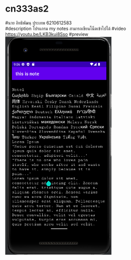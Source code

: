 # cn333as2
#นาย อิทธิพัฒนฺ ปุระเทพ 6210612583<br />
#description
โปรแกรม my notes สามารถเขียนโน็ตเข้าไปได้
#video
https://youtu.be/LKB3kui8Sso
#preview
![preview](pic/preview1.png)

